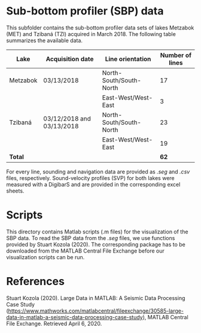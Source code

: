 # Sub-bottom profiler (SBP) data

This subfolder contains the sub-bottom profiler data sets of lakes Metzabok (MET) and Tzibaná (TZI) acquired in March 2018. The following table summarizes the available data.

| Lake | Acquisition date | Line orientation | Number of lines |
| --- | --- | --- | --- |
| Metzabok | 03/13/2018 | North-South/South-North | 17 |
|   |  | East-West/West-East | 3 |
| Tzibaná | 03/12/2018 and 03/13/2018 |North-South/South-North | 23 |
|   |  | East-West/West-East | 19 |
| **Total** | | | **62** |

For every line, sounding and navigation data are provided as *.seg* and *.csv* files, respectively. Sound-velocity profiles (SVP) for both lakes were measured with a DigibarS and are provided in the corresponding excel sheets.

# Scripts
This directory contains Matlab scripts (.m files) for the visualization of the SBP data. To read the SBP data from the *.seg* files, we use functions provided by Stuart Kozola (2020). The corresponding package has to be downloaded from the MATLAB Central File Exchange before our visualization scripts can be run.

# References
Stuart Kozola (2020). Large Data in MATLAB: A Seismic Data Processing Case Study (https://www.mathworks.com/matlabcentral/fileexchange/30585-large-data-in-matlab-a-seismic-data-processing-case-study), MATLAB Central File Exchange. Retrieved April 6, 2020. 
